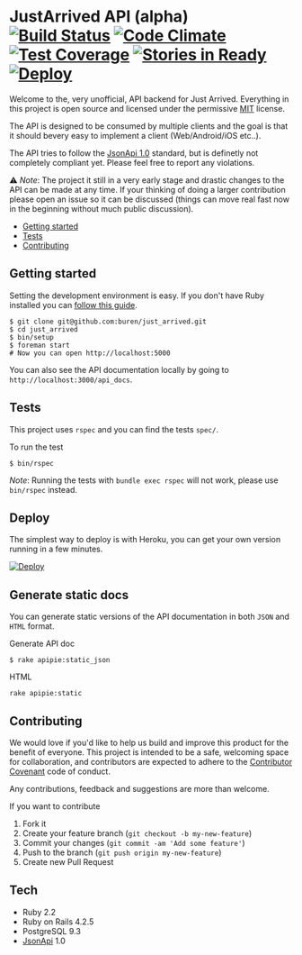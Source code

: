 # JustArrived API (alpha) [![Build Status](https://travis-ci.org/buren/just_arrived.svg?branch=master)](https://travis-ci.org/buren/just_arrived) [![Code Climate](https://codeclimate.com/github/buren/just_arrived/badges/gpa.svg)](https://codeclimate.com/github/buren/just_arrived) [![Test Coverage](https://codeclimate.com/github/buren/just_arrived/badges/coverage.svg)](https://codeclimate.com/github/buren/just_arrived/coverage) [![Stories in Ready](https://badge.waffle.io/buren/just_arrived.png?label=ready&title=Ready)](https://waffle.io/buren/just_arrived) [![Deploy](https://www.herokucdn.com/deploy/button.svg)](https://heroku.com/deploy?template=https://github.com/buren/just_arrived)

Welcome to the, very unofficial, API backend for Just Arrived. Everything in this
project is open source and licensed under the permissive [MIT](LICENSE.txt) license.

The API is designed to be consumed by multiple clients and the goal is that it should bevery easy to implement a client (Web/Android/iOS etc..).

The API tries to follow the [JsonApi 1.0](http://jsonapi.org/) standard, but is definetly not completely compliant yet. Please feel free to report any violations.

:warning: _Note_: The project it still in a very early stage and drastic changes to the API can be made at any time. If your thinking of doing a larger contribution please open an issue so it can be discussed (things can move real fast now in the beginning without much public discussion).

* [Getting started](#getting-started)
* [Tests](#tests)
* [Contributing](#contributing)

## Getting started

Setting the development environment is easy. If you don't have Ruby installed you can [follow this guide](https://github.com/rbenv/ruby-build).

```
$ git clone git@github.com:buren/just_arrived.git
$ cd just_arrived
$ bin/setup
$ foreman start
# Now you can open http://localhost:5000
```

You can also see the API documentation locally by going to `http://localhost:3000/api_docs`.

## Tests

This project uses `rspec` and you can find the tests `spec/`.

To run the test

```
$ bin/rspec
```

_Note_: Running the tests with `bundle exec rspec` will not work, please use `bin/rspec` instead.

## Deploy

The simplest way to deploy is with Heroku, you can get your own version running in a few minutes.

[![Deploy](https://www.herokucdn.com/deploy/button.svg)](https://heroku.com/deploy?template=https://github.com/buren/just_arrived)

## Generate static docs

You can generate static versions of the API documentation in both `JSON` and `HTML` format.

Generate API doc
```
$ rake apipie:static_json
```

HTML
```
rake apipie:static
```

## Contributing

We would love if you'd like to help us build and improve this product for the
benefit of everyone. This project is intended to be a safe, welcoming space for collaboration, and contributors are expected to adhere to the [Contributor Covenant](http://contributor-covenant.org/) code of conduct.

Any contributions, feedback and suggestions are more than welcome.

If you want to contribute

1. Fork it
2. Create your feature branch (`git checkout -b my-new-feature`)
3. Commit your changes (`git commit -am 'Add some feature'`)
4. Push to the branch (`git push origin my-new-feature`)
5. Create new Pull Request

## Tech

* Ruby 2.2
* Ruby on Rails 4.2.5
* PostgreSQL 9.3
* [JsonApi](http://jsonapi.org/) 1.0
